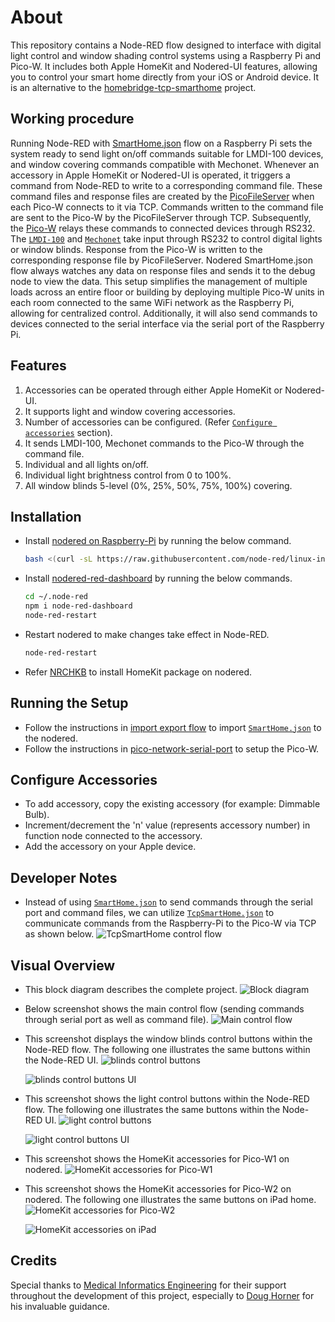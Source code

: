 # About
This repository contains a Node-RED flow designed to interface with digital light control and window shading control systems using a Raspberry Pi and Pico-W. It includes both Apple HomeKit and Nodered-UI features, allowing you to control your smart home directly from your iOS or Android device. It is an alternative to the [homebridge-tcp-smarthome](https://github.com/RajkumarGara/homebridge-tcp-smarthome) project.

## Working procedure
Running Node-RED with [SmartHome.json](./SmartHome.json) flow on a Raspberry Pi sets the system ready to send light on/off commands suitable for LMDI-100 devices, and window covering commands compatible with Mechonet. Whenever an accessory in Apple HomeKit or Nodered-UI is operated, it triggers a command from Node-RED to write to a corresponding command file. These command files and response files are created by the [PicoFileServer](https://github.com/RajkumarGara/pico-network-serial-port/blob/main/PicoFileServer.js) when each Pico-W connects to it via TCP. Commands written to the command file are sent to the Pico-W by the PicoFileServer through TCP. Subsequently, the [Pico-W](https://github.com/RajkumarGara/pico-network-serial-port/blob/main/main.py) relays these commands to connected devices through RS232. The [`LMDI-100`](./docs/LMDI_Serial_Protocol.pdf) and [`Mechonet`](./docs/Mecho_Shade_Serial_Protocol.pdf) take input through RS232 to control digital lights or window blinds. Response from the Pico-W is written to the corresponding response file by PicoFileServer. Nodered SmartHome.json flow always watches any data on response files and sends it to the debug node to view the data. This setup simplifies the management of multiple loads across an entire floor or building by deploying multiple Pico-W units in each room connected to the same WiFi network as the Raspberry Pi, allowing for centralized control. Additionally, it will also send commands to devices connected to the serial interface via the serial port of the Raspberry Pi.

## Features
1. Accessories can be operated through either Apple HomeKit or Nodered-UI.
2. It supports light and window covering accessories.
3. Number of accessories can be configured. (Refer [`Configure accessories`](#Configure-Accessories) section).
4. It sends LMDI-100, Mechonet commands to the Pico-W through the command file.
5. Individual and all lights on/off.
6. Individual light brightness control from 0 to 100%.
7. All window blinds 5-level (0%, 25%, 50%, 75%, 100%) covering.

## Installation
* Install [nodered on Raspberry-Pi](https://nodered.org/docs/getting-started/raspberrypi) by running the below command.
    ```bash
    bash <(curl -sL https://raw.githubusercontent.com/node-red/linux-installers/master/deb/update-nodejs-and-nodered)
    ```  
* Install [nodered-red-dashboard](https://flows.nodered.org/node/node-red-dashboard) by running the below commands.
    ```bash
    cd ~/.node-red
    npm i node-red-dashboard
    node-red-restart
    ```  
* Restart nodered to make changes take effect in Node-RED.
    ```bash
    node-red-restart
    ```
* Refer [NRCHKB](https://github.com/NRCHKB/node-red-contrib-homekit-bridged?tab=readme-ov-file#easy-install) to install HomeKit package on nodered.

## Running the Setup
* Follow the instructions in [import export flow](https://flowfuse.com/blog/2023/03/3-quick-node-red-tips-5/#1.-copy-and-share-your-flows-using-export-and-import) to import [`SmartHome.json`](./SmartHome.json) to the nodered.
* Follow the instructions in [pico-network-serial-port](https://github.com/RajkumarGara/pico-network-serial-port) to setup the Pico-W.

## Configure Accessories
* To add accessory, copy the existing accessory (for example: Dimmable Bulb).
* Increment/decrement the 'n' value (represents accessory number) in function node connected to the accessory.
* Add the accessory on your Apple device.

## Developer Notes
* Instead of using [`SmartHome.json`](./SmartHome.json) to send commands through the serial port and command files, we can utilize [`TcpSmartHome.json`](./extras/TcpSmartHome.json) to communicate commands from the Raspberry-Pi to the Pico-W via TCP as shown below.
    ![TcpSmartHome control flow](img/7.jpg)

## Visual Overview
* This block diagram describes the complete project.
    ![Block diagram](img/1.jpg)

* Below screenshot shows the main control flow (sending commands through serial port as well as command file).
    ![Main control flow](img/2.jpg)

* This screenshot displays the window blinds control buttons within the Node-RED flow. The following one illustrates the same buttons within the Node-RED UI.
    ![blinds control buttons](img/3.jpg)

    ![blinds control buttons UI](img/8.jpg)

* This screenshot shows the light control buttons within the Node-RED flow. The following one illustrates the same buttons within the Node-RED UI.
    ![light control buttons](img/4.jpg)

    ![light control buttons UI](img/9.jpg)

* This screenshot shows the HomeKit accessories for Pico-W1 on nodered.
    ![HomeKit accessories for Pico-W1](img/5.jpg)

* This screenshot shows the HomeKit accessories for Pico-W2 on nodered. The following one illustrates the same buttons on iPad home.
    ![HomeKit accessories for Pico-W2](img/6.jpg)

    ![HomeKit accessories on iPad](img/10.jpg)

## Credits
Special thanks to [Medical Informatics Engineering](https://www.mieweb.com/) for their support throughout the development of this project, especially to [Doug Horner](https://github.com/horner) for his invaluable guidance.